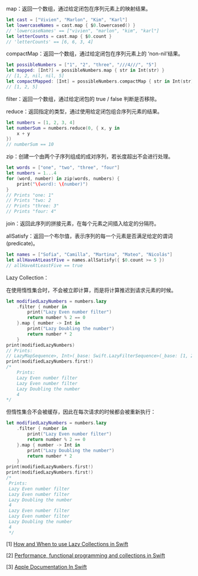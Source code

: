 map：返回一个数组，通过给定闭包在序列元素上的映射结果。

```swift
let cast = ["Vivien", "Marlon", "Kim", "Karl"]
let lowercaseNames = cast.map { $0.lowercased() }
// 'lowercaseNames' == ["vivien", "marlon", "kim", "karl"]
let letterCounts = cast.map { $0.count }
// 'letterCounts' == [6, 6, 3, 4]
```

compactMap：返回一个数组，通过给定闭包在序列元素上的 ‘non-nil’结果。

```swift
let possibleNumbers = ["1", "2", "three", "///4///", "5"]
let mapped: [Int?] = possibleNumbers.map { str in Int(str) }
// [1, 2, nil, nil, 5]
let compactMapped: [Int] = possibleNumbers.compactMap { str in Int(str) }
// [1, 2, 5]
```

filter：返回一个数组，通过给定闭包的 true / false 判断是否移除。

reduce：返回指定的类型，通过使用给定闭包组合序列元素的结果。

```swift
let numbers = [1, 2, 3, 4]
let numberSum = numbers.reduce(0, { x, y in
	x + y
})
// numberSum == 10
```

zip：创建一个由两个子序列组成的成对序列，若长度超出不会进行处理。

```swift
let words = ["one", "two", "three", "four"]
let numbers = 1...4
for (word, number) in zip(words, numbers) {
	print("\(word): \(number)")
}
// Prints "one: 1"
// Prints "two: 2
// Prints "three: 3"
// Prints "four: 4"
```

join：返回此序列的拼接元素，在每个元素之间插入给定的分隔符。

allSatisfy：返回一个布尔值，表示序列的每一个元素是否满足给定的谓词(predicate)。

```swift
let names = ["Sofia", "Camilla", "Martina", "Mateo", "Nicolás"]
let allHaveAtLeastFive = names.allSatisfy({ $0.count >= 5 })
// allHaveAtLeastFive == true
```

Lazy Collection：

在使用惰性集合时，不会被立即计算，而是将计算推迟到请求元素的时候。

```swift
let modifiedLazyNumbers = numbers.lazy
	.filter { number in
		print("Lazy Even number filter")
 		return number % 2 == 0
	}.map { number -> Int in
		print("Lazy Doubling the number")
		return number * 2
	}
print(modifiedLazyNumbers)
// Prints:
// LazyMapSequence>, Int>(_base: Swift.LazyFilterSequence>(_base: [1, 2, 3, 6, 9], _predicate: (Function)), _transform: (Function))
print(modifiedLazyNumbers.first!)
/*
	Prints:
	Lazy Even number filter
	Lazy Even number filter
	Lazy Doubling the number
	4
*/
```

但惰性集合不会被缓存，因此在每次请求的时候都会被重新执行：

```swift
let modifiedLazyNumbers = numbers.lazy
    .filter { number in
        print("Lazy Even number filter")
        return number % 2 == 0
    }.map { number -> Int in
        print("Lazy Doubling the number")
        return number * 2
    }
print(modifiedLazyNumbers.first!)
print(modifiedLazyNumbers.first!)
/*
 Prints:
 Lazy Even number filter
 Lazy Even number filter
 Lazy Doubling the number
 4
 Lazy Even number filter
 Lazy Even number filter
 Lazy Doubling the number
 4
 */
```

[1] [How and When to use Lazy Collections in Swift](https://www.avanderlee.com/swift/lazy-collections-arrays/)

[2] [Performance, functional programming and collections in Swift](https://www.avanderlee.com/swift/performance-collections/)

[3] [Apple Documentation In Swift](https://developer.apple.com/documentation/swift)

